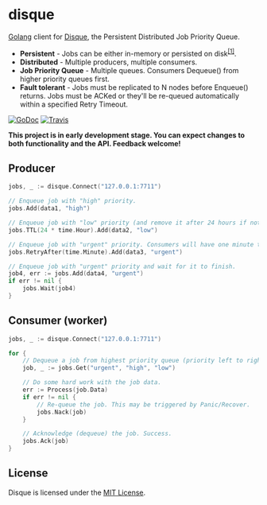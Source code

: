 # disque

[Golang](http://golang.org/) client for [Disque](https://github.com/antirez/disque), the Persistent Distributed Job Priority Queue.

- **Persistent** - Jobs can be either in-memory or persisted on disk<sup>[[1]](https://github.com/antirez/disque#disque-and-disk-persistence)</sup>.
- **Distributed** - Multiple producers, multiple consumers.
- **Job Priority Queue** - Multiple queues. Consumers Dequeue() from higher priority queues first.
- **Fault tolerant** - Jobs must be replicated to N nodes before Enqueue() returns. Jobs must be ACKed or they'll be re-queued automatically within a specified Retry Timeout.

[![GoDoc](https://godoc.org/github.com/goware/disque?status.png)](https://godoc.org/github.com/goware/disque)
[![Travis](https://travis-ci.org/goware/disque.svg?branch=master)](https://travis-ci.org/goware/disque)

**This project is in early development stage. You can expect changes to both functionality and the API. Feedback welcome!**

## Producer

```go
jobs, _ := disque.Connect("127.0.0.1:7711")

// Enqueue job with "high" priority.
jobs.Add(data1, "high")

// Enqueue job with "low" priority (and remove it after 24 hours if not ACKed).
jobs.TTL(24 * time.Hour).Add(data2, "low")

// Enqueue job with "urgent" priority. Consumers will have one minute to Ack() the job after they Get() it, or it will be re-queued.
jobs.RetryAfter(time.Minute).Add(data3, "urgent")

// Enqueue job with "urgent" priority and wait for it to finish.
job4, err := jobs.Add(data4, "urgent")
if err != nil {
    jobs.Wait(job4)
}
```

## Consumer (worker)

```go
jobs, _ := disque.Connect("127.0.0.1:7711")

for {
    // Dequeue a job from highest priority queue (priority left to right).
    job, _ := jobs.Get("urgent", "high", "low")

    // Do some hard work with the job data.
    err := Process(job.Data)
    if err != nil {
        // Re-queue the job. This may be triggered by Panic/Recover.
        jobs.Nack(job)
    }

    // Acknowledge (dequeue) the job. Success.
    jobs.Ack(job)
}
```

## License
Disque is licensed under the [MIT License](./LICENSE).
